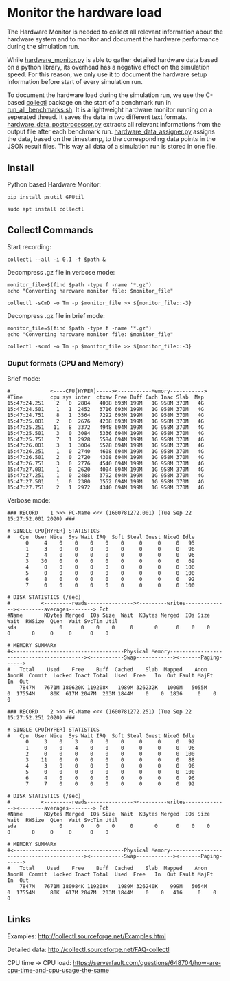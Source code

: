 # Monitor the hardware load

The Hardware Monitor is needed to collect all relevant information about the hardware system and to monitor and document the hardware performance during the simulation run.

While [hardware_monitor.py](hardware_monitoring\hardware_monitor.py) is able to gather detailed hardware data based on a python library, its overhead has a negative effect on the simulation speed. For this reason, we only use it to document the hardware setup information before start of every simulation run.

To document the hardware load during the simulation run, we use the C-based [collectl](http://collectl.sourceforge.net/) package on the start of a benchmark run in [run_all_benchmarks.sh](run_all_benchmarks.sh). It is a lightweight hardware monitor running on a seperated thread. It saves the data in two different text formats. [hardware_data_postprocessor.py](hardware_monitoring\hardware_data_postprocessor.py) extracts all relevant informations from the output file after each benchmark run. [hardware_data_assigner.py](hardware_monitoring\hardware_data_assigner.py) assigns the data, based on the timestamp, to the corresponding data points in the JSON result files. This way all data of a simulation run is stored in one file.

## Install

Python based Hardware Monitor:

```shell
pip install psutil GPUtil
```

```shell
sudo apt install collectl
```

## Collectl Commands

Start recording:

```shell
collectl --all -i 0.1 -f $path &
```

Decompress .gz file in verbose mode:

```shell
monitor_file=$(find $path -type f -name '*.gz')
echo "Converting hardware monitor file: $monitor_file"

collectl -sCmD -o Tm -p $monitor_file >> ${monitor_file::-3}
```

Decompress .gz file in brief mode:

```shell
monitor_file=$(find $path -type f -name '*.gz')
echo "Converting hardware monitor file: $monitor_file"

collectl -scmd -o Tm -p $monitor_file >> ${monitor_file::-3}
```

### Ouput formats (CPU and Memory)

Brief mode:

```shell
#             <----CPU[HYPER]-----><-----------Memory----------->
#Time         cpu sys inter  ctxsw Free Buff Cach Inac Slab  Map
15:47:24.251    2   0  2804   4008 693M 199M   1G 958M 370M   4G
15:47:24.501    1   1  2452   3716 693M 199M   1G 958M 370M   4G
15:47:24.751    8   1  3564   7292 693M 199M   1G 958M 370M   4G
15:47:25.001    2   0  2676   4208 693M 199M   1G 958M 370M   4G
15:47:25.251   11   8  3372   4948 694M 199M   1G 958M 370M   4G
15:47:25.501    3   0  3084   5336 694M 199M   1G 958M 370M   4G
15:47:25.751    7   1  2928   5584 694M 199M   1G 958M 370M   4G
15:47:26.001    3   1  3004   5528 694M 199M   1G 958M 370M   4G
15:47:26.251    1   0  2740   4608 694M 199M   1G 958M 370M   4G
15:47:26.501    2   0  2720   4308 694M 199M   1G 958M 370M   4G
15:47:26.751    3   0  2776   4540 694M 199M   1G 958M 370M   4G
15:47:27.001    1   0  2620   4004 694M 199M   1G 958M 370M   4G
15:47:27.251    1   0  2488   3792 694M 199M   1G 958M 370M   4G
15:47:27.501    1   0  2380   3552 694M 199M   1G 958M 370M   4G
15:47:27.751    2   1  2972   4340 694M 199M   1G 958M 370M   4G
```

Verbose mode:

```shell
### RECORD    1 >>> PC-Name <<< (1600781272.001) (Tue Sep 22 15:27:52.001 2020) ###

# SINGLE CPU[HYPER] STATISTICS
#   Cpu  User Nice  Sys Wait IRQ  Soft Steal Guest NiceG Idle
      0     4    0    0    0    0    0     0     0     0   95
      1     3    0    0    0    0    0     0     0     0   96
      2     4    0    0    0    0    0     0     0     0   96
      3    30    0    0    0    0    0     0     0     0   69
      4     0    0    0    0    0    0     0     0     0  100
      5     0    0    0    0    0    0     0     0     0  100
      6     8    0    0    0    0    0     0     0     0   92
      7     0    0    0    0    0    0     0     0     0  100

# DISK STATISTICS (/sec)
#          <---------reads---------------><---------writes--------------><--------averages--------> Pct
#Name       KBytes Merged  IOs Size  Wait  KBytes Merged  IOs Size  Wait  RWSize  QLen  Wait SvcTim Util
sda              0      0    0    0     0       0      0    0    0     0       0     0     0      0    0

# MEMORY SUMMARY
#<------------------------------------Physical Memory------------------------------------------><-----------Swap------------><-------Paging------>
#   Total    Used    Free    Buff  Cached    Slab  Mapped    Anon   AnonH  Commit  Locked Inact Total  Used  Free   In  Out Fault MajFt   In  Out
    7847M   7671M 180620K 119208K   1989M 326232K   1000M   5055M       0  17554M     80K  617M 2047M  203M 1844M    0    0  1836     0    0    0

### RECORD    2 >>> PC-Name <<< (1600781272.251) (Tue Sep 22 15:27:52.251 2020) ###

# SINGLE CPU[HYPER] STATISTICS
#   Cpu  User Nice  Sys Wait IRQ  Soft Steal Guest NiceG Idle
      0     3    0    3    0    0    0     0     0     0   92
      1     0    0    4    0    0    0     0     0     0   96
      2     0    0    0    0    0    0     0     0     0  100
      3    11    0    0    0    0    0     0     0     0   88
      4     3    0    0    0    0    0     0     0     0   96
      5     0    0    0    0    0    0     0     0     0  100
      6     4    0    0    0    0    0     0     0     0   96
      7     7    0    0    0    0    0     0     0     0   92

# DISK STATISTICS (/sec)
#          <---------reads---------------><---------writes--------------><--------averages--------> Pct
#Name       KBytes Merged  IOs Size  Wait  KBytes Merged  IOs Size  Wait  RWSize  QLen  Wait SvcTim Util
sda              0      0    0    0     0       0      0    0    0     0       0     0     0      0    0

# MEMORY SUMMARY
#<------------------------------------Physical Memory------------------------------------------><-----------Swap------------><-------Paging------>
#   Total    Used    Free    Buff  Cached    Slab  Mapped    Anon   AnonH  Commit  Locked Inact Total  Used  Free   In  Out Fault MajFt   In  Out
    7847M   7671M 180984K 119208K   1989M 326240K    999M   5054M       0  17554M     80K  617M 2047M  203M 1844M    0    0   416     0    0    0
```

## Links

Examples:
<http://collectl.sourceforge.net/Examples.html>

Detailed data:
<http://collectl.sourceforge.net/FAQ-collectl>

CPU time -> CPU load:
<https://serverfault.com/questions/648704/how-are-cpu-time-and-cpu-usage-the-same>
